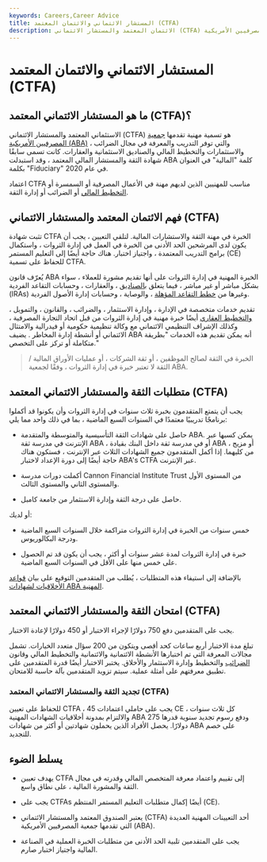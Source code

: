 ```yaml
---
keywords: Careers,Career Advice
title: المستشار الائتماني والائتمان المعتمد (CTFA)
description: الائتمان المعتمد والمستشار الائتماني (CTFA) هو تعيين احترافي تقدمه جمعية المصرفيين الأمريكية (ABA).
---
```


# المستشار الائتماني والائتمان المعتمد (CTFA)
## ما هو المستشار الائتماني المعتمد (CTFA)؟

الاستئماني المعتمد والمستشار الائتماني (CTFA) هو تسمية مهنية تقدمها [جمعية المصرفيين الأمريكية (ABA)](/aba) ، والتي توفر التدريب والمعرفة في مجال الضرائب والاستثمارات والتخطيط المالي والصناديق الاستئمانية والعقارات. كانت تسمى سابقًا شهادة الثقة والمستشار المالي المعتمد ، وقد استبدلت ABA كلمة "المالية" في العنوان بكلمة "Fiduciary" في عام 2020.

اعتماد CTFA مناسب للمهنيين الذين لديهم مهنة في الأعمال المصرفية أو السمسرة أو [التخطيط المالي](/financialplanner) أو الضرائب أو إدارة الثقة.

## فهم الائتمان المعتمد والمستشار الائتماني (CTFA)

تثبت شهادة CTFA الخبرة في مهنة الثقة والاستشارات المالية. لتلقي التعيين ، يجب أن يكون لدى المرشحين الحد الأدنى من الخبرة في العمل في إدارة الثروات ، واستكمال برامج التدريب المعتمدة ، واجتياز اختبار. هناك حاجة أيضًا إلى التعليم المستمر (CE) للحفاظ على تسمية CTFA.

يُعرّف قانون ABA الخبرة المهنية في إدارة الثروات على أنها تقديم مشورة للعملاء ، سواء بشكل مباشر أو غير مباشر ، فيما يتعلق [بالصناديق](/trust) ، والعقارات ، وحسابات التقاعد الفردية (IRAs) وغيرها من [خطط التقاعد المؤهلة](/qrp) ، والوصاية ، وحسابات إدارة الأصول الفردية.

تقديم خدمات متخصصة في الإدارة ، وإدارة الاستثمار ، والضرائب ، والقانون ، والتمويل ، [والتخطيط العقاري](/estateplanning) أيضًا خبرة مهنية في إدارة الثروات من قبل اتحاد التجارة المصرفية ، وكذلك الإشراف التنظيمي الائتماني مع وكالة تنظيمية حكومية أو فيدرالية والامتثال الائتماني أو أنشطة إدارة المخاطر . يضيف ABA أنه يمكن تقديم هذه الخدمات "بطريقة متكاملة أو تركز على التخصص."

> الخبرة في الثقة لصالح الموظفين ، أو ثقة الشركات ، أو عمليات الأوراق المالية / الثقة لا تعتبر خبرة في إدارة الثروات ، وفقًا لجمعية ABA.

>

## متطلبات الثقة والمستشار الائتماني المعتمد (CTFA)

يجب أن يتمتع المتقدمون بخبرة ثلاث سنوات في إدارة الثروات وأن يكونوا قد أكملوا برنامجًا تدريبيًا معتمدًا في السنوات السبع الماضية ، بما في ذلك واحد مما يلي:

- حاصل على شهادات الثقة التأسيسية والمتوسطة والمتقدمة ABA. يمكن كسبها عبر الإنترنت في مدرسة ثقة ABA ، أو في مدرسة ثقة داخل البنك بقيادة ABA ، أو مزيج من كليهما. إذا أكمل المتقدمون جميع الشهادات الثلاث عبر الإنترنت ، فستكون هناك حاجة أيضًا إلى دورة الإعداد لاختبار ABA's CTFA عبر الإنترنت.

- أكملت دورات مدرسة Cannon Financial Institute Trust من المستوى الأول والمستوى الثاني والمستوى الثالث.

- حاصل على درجة الثقة وإدارة الاستثمار من جامعة كامبل.

أو لديك:

- خمس سنوات من الخبرة في إدارة الثروات متراكمة خلال السنوات السبع الماضية ودرجة البكالوريوس.

- خبرة في إدارة الثروات لمدة عشر سنوات أو أكثر ، يجب أن يكون قد تم الحصول على خمس منها على الأقل في السنوات السبع الماضية.

بالإضافة إلى استيفاء هذه المتطلبات ، يُطلب من المتقدمين التوقيع على بيان [قواعد الأخلاقيات لشهادات ABA المهنية](/code-of-ethics).

## امتحان الثقة والمستشار الائتماني المعتمد (CTFA)

يجب على المتقدمين دفع 750 دولارًا لإجراء الاختبار أو 450 دولارًا لإعادة الاختبار.

تبلغ مدة الاختبار أربع ساعات كحد أقصى ويتكون من 200 سؤال متعدد الخيارات. تشمل مجالات المعرفة التي تم اختبارها الأنشطة الائتمانية والائتمانية والتخطيط المالي وقانون [الضرائب](/taxation) والتخطيط وإدارة الاستثمار والأخلاق. يختبر الاختبار أيضًا قدرة المتقدمين على تطبيق معرفتهم على أمثلة عملية. سيتم تزويد المتقدمين بآلة حاسبة للامتحان.

### تجديد الثقة والمستشار الائتماني المعتمد (CTFA)

للحفاظ على تعيين CTFA ، يجب على حاملي اعتمادات 45 CE كل ثلاث سنوات ، والالتزام بمدونة أخلاقيات الشهادات المهنية ABA ودفع رسوم تجديد سنوية قدرها 275 دولارًا. يحصل الأفراد الذين يحملون شهادتين أو أكثر من شهادات ABA على خصم للتجديد.

## يسلط الضوء

- يهدف تعيين CTFA إلى تقييم واعتماد معرفة المتخصص المالي وقدرته في مجال الثقة والمشورة المالية ، على نطاق واسع.

- يجب على CTFAs أيضًا إكمال متطلبات التعليم المستمر المنتظم (CE).

- يعتبر الصندوق المعتمد والمستشار الائتماني (CTFA) أحد التعيينات المهنية العديدة التي تقدمها جمعية المصرفيين الأمريكية (ABA).

- يجب على المتقدمين تلبية الحد الأدنى من متطلبات الخبرة العملية في الصناعة المالية واجتياز اختبار صارم.

